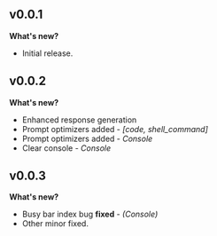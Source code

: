 ## v0.0.1

**What's new?**

- Initial release. 

## v0.0.2

**What's new?**
- Enhanced response generation
- Prompt optimizers added - *[code, shell_command]*
- Prompt optimizers added - *Console*
- Clear console  - *Console*

## v0.0.3

**What's new?**
- Busy bar index bug **fixed** - *(Console)*
- Other minor fixed.